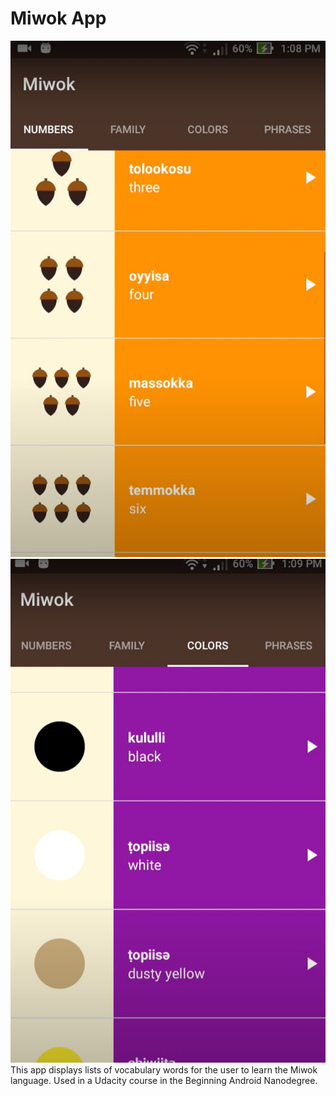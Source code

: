 Miwok App
===================================
![](p1.jpg)
![](p2.jpg)
This app displays lists of vocabulary words for the user to learn the Miwok language.
Used in a Udacity course in the Beginning Android Nanodegree.

